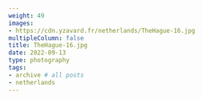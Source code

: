 ```yaml
---
weight: 49
images:
- https://cdn.yzavard.fr/netherlands/TheHague-16.jpg
multipleColumn: false
title: TheHague-16.jpg
date: 2022-09-13
type: photography
tags:
- archive # all posts
- netherlands
---
```

